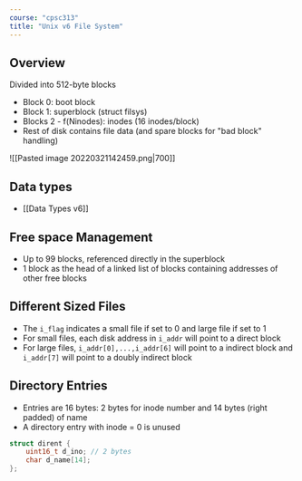 ```yaml
---
course: "cpsc313"
title: "Unix v6 File System"
---
```


## Overview
Divided into 512-byte blocks
- Block 0: boot block
- Block 1: superblock (struct filsys)
- Blocks 2 - f(Ninodes): inodes (16 inodes/block)
- Rest of disk contains file data (and spare blocks for "bad block" handling)

![[Pasted image 20220321142459.png|700]]

## Data types
- [[Data Types v6]]

## Free space Management
- Up to 99 blocks, referenced directly in the superblock
- 1 block as the head of a linked list of blocks containing addresses of other free blocks

## Different Sized Files
- The `i_flag` indicates a small file if set to 0 and large file if set to 1
- For small files, each disk address in `i_addr` will point to a direct block
- For large files, `i_addr[0],...,i_addr[6]` will point to a indirect block and `i_addr[7]` will point to a doubly indirect block

## Directory Entries
- Entries are 16 bytes: 2 bytes for inode number and 14 bytes (right padded) of name
- A directory entry with inode = 0 is unused

```C
struct dirent {  
    uint16_t d_ino; // 2 bytes  
    char d_name[14];  
};
```
